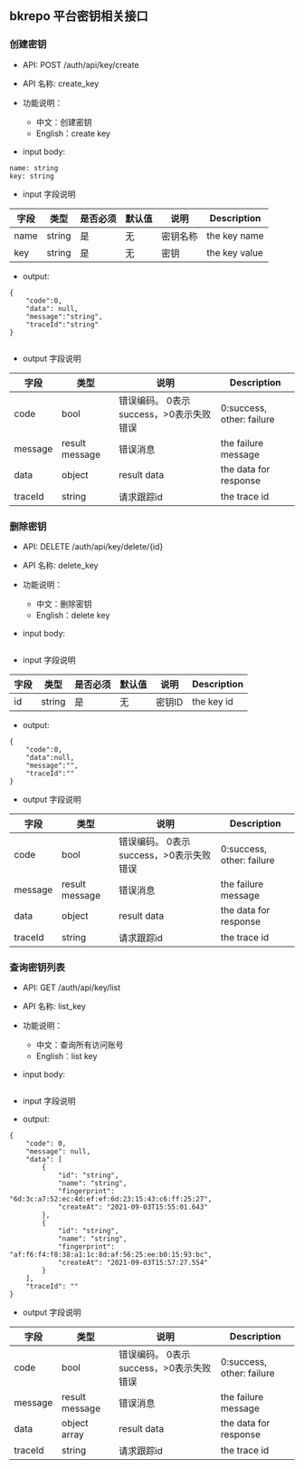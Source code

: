 ## bkrepo 平台密钥相关接口

### 创建密钥

- API: POST /auth/api/key/create
- API 名称: create_key
- 功能说明：
  - 中文：创建密钥
  - English：create key

- input body:

``` 
name: string
key: string
```

- input 字段说明

| 字段 | 类型   | 是否必须 | 默认值 | 说明     | Description   |
| ---- | ------ | -------- | ------ | -------- | ------------- |
| name | string | 是       | 无     | 密钥名称 | the key name  |
| key  | string | 是       | 无     | 密钥     | the key value |

- output:

```
{
    "code":0,
    "data": null,
    "message":"string",
    "traceId":"string"
}


```

- output 字段说明

| 字段    | 类型           | 说明                                    | Description               |
| ------- | -------------- | --------------------------------------- | ------------------------- |
| code    | bool           | 错误编码。 0表示success，>0表示失败错误 | 0:success, other: failure |
| message | result message | 错误消息                                | the failure message       |
| data    | object         | result data                             | the data for response     |
| traceId | string         | 请求跟踪id                              | the trace id              |


### 删除密钥

- API: DELETE /auth/api/key/delete/{id}
- API 名称: delete_key
- 功能说明：
  - 中文：删除密钥
  - English：delete key

- input body:

``` json

```

- input 字段说明

| 字段 | 类型   | 是否必须 | 默认值 | 说明   | Description |
| ---- | ------ | -------- | ------ | ------ | ----------- |
| id   | string | 是       | 无     | 密钥ID | the key id  |

- output:

```
{
    "code":0,
    "data":null,
    "message":"",
    "traceId":""
}

```

- output 字段说明

| 字段    | 类型           | 说明                                    | Description               |
| ------- | -------------- | --------------------------------------- | ------------------------- |
| code    | bool           | 错误编码。 0表示success，>0表示失败错误 | 0:success, other: failure |
| message | result message | 错误消息                                | the failure message       |
| data    | object         | result data                             | the data for response     |
| traceId | string         | 请求跟踪id                              | the trace id              |

### 查询密钥列表

- API: GET /auth/api/key/list
- API 名称: list_key
- 功能说明：
  - 中文：查询所有访问账号
  - English：list key

- input body:

``` json

```

- input 字段说明


- output:

```
{
    "code": 0,
    "message": null,
    "data": [
        {
            "id": "string",
            "name": "string",
            "fingerprint": "6d:3c:a7:52:ec:4d:ef:ef:6d:23:15:43:c6:ff:25:27",
            "createAt": "2021-09-03T15:55:01.643"
        },
        {
            "id": "string",
            "name": "string",
            "fingerprint": "af:f6:f4:f8:38:a1:1c:8d:af:56:25:ee:b0:15:93:bc",
            "createAt": "2021-09-03T15:57:27.554"
        }
    ],
    "traceId": ""
}

```

- output 字段说明

| 字段    | 类型           | 说明                                    | Description               |
| ------- | -------------- | --------------------------------------- | ------------------------- |
| code    | bool           | 错误编码。 0表示success，>0表示失败错误 | 0:success, other: failure |
| message | result message | 错误消息                                | the failure message       |
| data    | object array   | result data                             | the data for response     |
| traceId | string         | 请求跟踪id                              | the trace id              |

